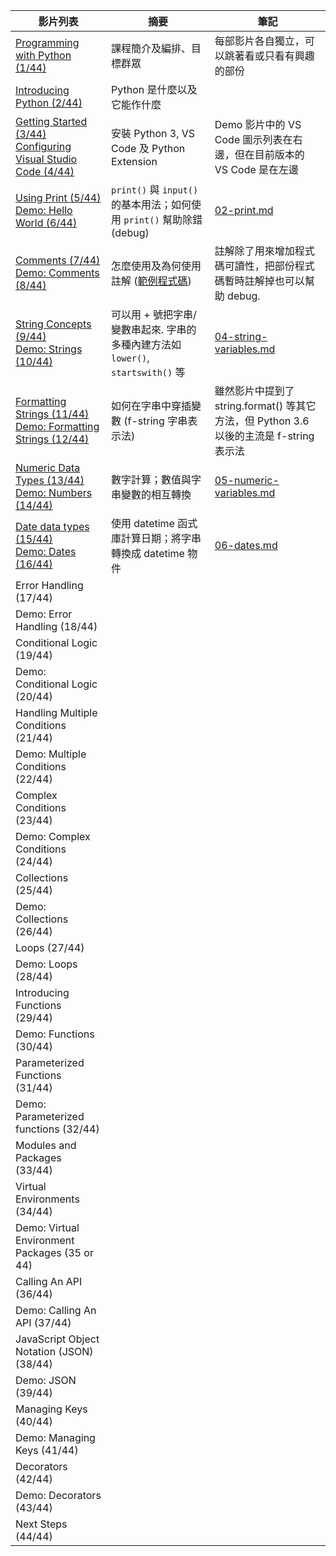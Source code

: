 | 影片列表 | 摘要 | 筆記 |
|-------|------|--------|
| [Programming with Python (1/44)](https://learn.microsoft.com/en-us/shows/intro-to-python-development/python-for-beginners-1-of-44-programming-with-python) | 課程簡介及編排、目標群眾 | 每部影片各自獨立，可以跳著看或只看有興趣的部份 |
| [Introducing Python (2/44)](https://learn.microsoft.com/en-us/shows/intro-to-python-development/python-for-beginners-2-of-44-introducing-python) | Python 是什麼以及它能作什麼 |   |
| [Getting Started (3/44)](https://learn.microsoft.com/en-us/shows/intro-to-python-development/python-for-beginners-3-of-44-getting-started)<br>[Configuring Visual Studio Code (4/44)](https://learn.microsoft.com/en-us/shows/intro-to-python-development/python-for-beginners-4-of-44-configuring-visual-studio-code) | 安裝 Python 3, VS Code 及 Python Extension | Demo 影片中的 VS Code 圖示列表在右邊，但在目前版本的 VS Code 是在左邊 |
| [Using Print (5/44)](https://learn.microsoft.com/en-us/shows/intro-to-python-development/python-for-beginners-5-of-44-using-print)<br>[Demo: Hello World (6/44)](https://learn.microsoft.com/en-us/shows/intro-to-python-development/python-for-beginners-6-of-44-demo-hello-world)| `print()` 與 `input()` 的基本用法；如何使用 `print()` 幫助除錯 (debug) | [02-print.md](02-print.md) |
| [Comments (7/44)](https://learn.microsoft.com/en-us/shows/intro-to-python-development/python-for-beginners-7-of-44-comments)<br>[Demo: Comments (8/44)](https://learn.microsoft.com/en-us/shows/intro-to-python-development/python-for-beginners-8-of-44-demo-comments) | 怎麼使用及為何使用註解 ([範例程式碼](https://github.com/microsoft/c9-python-getting-started/tree/master/python-for-beginners/03%20-%20Comments)) | 註解除了用來增加程式碼可讀性，把部份程式碼暫時註解掉也可以幫助 debug. |
| [String Concepts (9/44)](https://learn.microsoft.com/en-us/shows/intro-to-python-development/python-for-beginners-9-of-44-string-concepts)<br>[Demo: Strings (10/44)](https://learn.microsoft.com/en-us/shows/intro-to-python-development/python-for-beginners-10-of-44-demo-strings) | 可以用 + 號把字串/變數串起來. 字串的多種內建方法如 `lower()`, `startswith()` 等 | [04-string-variables.md](04-string-variables.md) |
| [Formatting Strings (11/44)](https://learn.microsoft.com/en-us/shows/intro-to-python-development/python-for-beginners-11-of-44-formatting-strings)<br>[Demo: Formatting Strings (12/44)](https://learn.microsoft.com/en-us/shows/intro-to-python-development/python-for-beginners-12-of-44-demo-formatting-strings) | 如何在字串中穿插變數 (f-string 字串表示法) | 雖然影片中提到了 string.format() 等其它方法，但 Python 3.6 以後的主流是 f-string 表示法 |
| [Numeric Data Types (13/44)](https://learn.microsoft.com/en-us/shows/intro-to-python-development/python-for-beginners-13-of-44-numeric-data-types)<br>[Demo: Numbers (14/44)](https://learn.microsoft.com/en-us/shows/intro-to-python-development/python-for-beginners-14-of-44-demo-numbers )| 數字計算；數值與字串變數的相互轉換 | [05-numeric-variables.md](05-numeric-variables.md)|
| [Date data types (15/44)](https://learn.microsoft.com/en-us/shows/intro-to-python-development/python-for-beginners-15-of-44-date-data-types)<br>[Demo: Dates (16/44)](https://learn.microsoft.com/en-us/shows/intro-to-python-development/python-for-beginners-16-of-44-demo-dates) | 使用 datetime 函式庫計算日期；將字串轉換成 datetime 物件 | [06-dates.md](06-dates.md) |
| Error Handling (17/44) |      |        |
| Demo: Error Handling (18/44) |      |        |
| Conditional Logic (19/44) |      |        |
| Demo: Conditional Logic (20/44) |      |        |
| Handling Multiple Conditions (21/44) |      |        |
| Demo: Multiple Conditions (22/44) |      |        |
| Complex Conditions (23/44) |      |        |
| Demo: Complex Conditions (24/44) |      |        |
| Collections (25/44) |      |        |
| Demo: Collections (26/44) |      |        |
| Loops (27/44) |      |        |
| Demo: Loops (28/44) |      |        |
| Introducing Functions (29/44) |      |        |
| Demo: Functions (30/44) |      |        |
| Parameterized Functions (31/44) |      |        |
| Demo: Parameterized functions (32/44) |      |        |
| Modules and Packages (33/44) |      |        |
| Virtual Environments (34/44) |      |        |
| Demo: Virtual Environment Packages (35 or 44) |      |        |
| Calling An API (36/44) |      |        |
| Demo: Calling An API (37/44) |      |        |
| JavaScript Object Notation (JSON) (38/44) |      |        |
| Demo: JSON (39/44) |      |        |
| Managing Keys (40/44) |      |        |
| Demo: Managing Keys (41/44) |      |        |
| Decorators (42/44) |      |        |
| Demo: Decorators (43/44) |      |        |
| Next Steps (44/44) |      |        |
